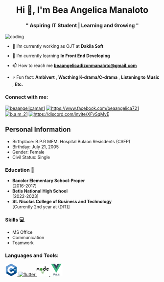 <h1 align="center">Hi 👋, I'm Bea Angelica Manaloto</h1>
<h3 align="center">" Aspiring IT Student | Learning and Growing "</h3>
<img align="center" alt="coding" src="https://media3.giphy.com/media/v1.Y2lkPTc5MGI3NjExczlzMGFuNHl5bWh4ZGNlejk2YjR0Mmg3d2gzdDl4ZTZleWhqZ2RicCZlcD12MV9pbnRlcm5hbF9naWZfYnlfaWQmY3Q9Zw/3oKIPnAiaMCws8nOsE/giphy.gif">

- 🔭 I’m currently working as OJT at **Dakila Soft**

- 🌱 I’m currently learning **In Front End Developing**

- 📫 How to reach me **beaangelicadizonmanaloto@gmail.com**

- ⚡ Fun fact: **Ambivert** , **Wacthing K-drama/C-drama** , **Listening to Music** , **Etc.**


<h3 align="left">Connect with me:</h3>
<p align="left">
<a href="https://twitter.com/beaangelicaman1" target="blank"><img align="center" src="https://raw.githubusercontent.com/rahuldkjain/github-profile-readme-generator/master/src/images/icons/Social/twitter.svg" alt="beaangelicaman1" height="30" width="40" /></a>
<a href="https://fb.com/bea angelica manaloto" target="blank"><img align="center" src="https://raw.githubusercontent.com/rahuldkjain/github-profile-readme-generator/master/src/images/icons/Social/facebook.svg" alt="https://www.facebook.com/beaangelica721" height="30" width="40" /></a>
<a href="https://instagram.com/b.a.m_21" target="blank"><img align="center" src="https://raw.githubusercontent.com/rahuldkjain/github-profile-readme-generator/master/src/images/icons/Social/instagram.svg" alt="b.a.m_21" height="30" width="40" /></a>
<a href="https://discord.gg/https://discord.com/invite/XFvSqMvE" target="blank"><img align="center" src="https://raw.githubusercontent.com/rahuldkjain/github-profile-readme-generator/master/src/images/icons/Social/discord.svg" alt="https://discord.com/invite/XFvSqMvE" height="30" width="40" /></a>
</p>

 <h2>Personal Information</h2>
            <ul>
                <li>Birthplace: B.P.R MEM. Hospital Bulaon Resisdents (CSFP)</li>
                <li>Birthday: July 21, 2005 </li>
                <li>Gender: Female</li>
                <li>Civil Status: Single </li>
            </ul>

 <div class="section">
            <h3>Education 📒</h3>
            <ul>
                  <li>  <strong> Bacolor Elementary School-Proper </strong><br>
                    [2016-2017] </li>
                   <li> <strong> Betis National High School </strong> <br>
                     [2022-2023] </li> 
                  <li><strong> St. Nicolas College of Business and Technology </strong> <br>
                     [Currently 2nd year at (DIT)]</li>  
            </ul>
        </div>
 <h3>Skills 💻</h3>
            <ul>
                <li> MS Office</li>
                <li> Communication</li>
                <li> Teamwork </li>
            </ul>
<h3 align="left">Languages and Tools:</h3>
<p align="left"> <a href="https://www.w3schools.com/cpp/" target="_blank" rel="noreferrer"> <img src="https://raw.githubusercontent.com/devicons/devicon/master/icons/cplusplus/cplusplus-original.svg" alt="cplusplus" width="40" height="40"/> </a> <a href="https://flutter.dev" target="_blank" rel="noreferrer"> <img src="https://www.vectorlogo.zone/logos/flutterio/flutterio-icon.svg" alt="flutter" width="40" height="40"/> </a> <a href="https://nodejs.org" target="_blank" rel="noreferrer"> <img src="https://raw.githubusercontent.com/devicons/devicon/master/icons/nodejs/nodejs-original-wordmark.svg" alt="nodejs" width="40" height="40"/> </a> <a href="https://vuejs.org/" target="_blank" rel="noreferrer"> <img src="https://raw.githubusercontent.com/devicons/devicon/master/icons/vuejs/vuejs-original-wordmark.svg" alt="vuejs" width="40" height="40"/> </a> </p>
